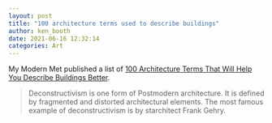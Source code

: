 ```yaml
---
layout: post
title: "100 architecture terms used to describe buildings"
author: ken_booth
date: 2021-06-16 12:32:14
categories: Art
---
```

My Modern Met published a list of [100 Architecture Terms That Will Help You Describe Buildings Better](https://mymodernmet.com/architecture-terms/?utm_source=join1440&utm_medium=email&utm_placement=newsletter).

> Deconstructivism is one form of Postmodern architecture. It is defined by fragmented and distorted architectural elements. The most famous example of deconstructivism is by starchitect Frank Gehry.
